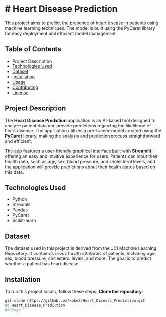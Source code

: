 # # Heart Disease Prediction

This project aims to predict the presence of heart disease in patients using machine learning techniques. The model is built using the PyCaret library for easy deployment and efficient model management.

## Table of Contents
- [Project Description](#project-description)
- [Technologies Used](#technologies-used)
- [Dataset](#dataset)
- [Installation](#installation)
- [Usage](#usage)
- [Contributing](#contributing)
- [License](#license)

## Project Description

The **Heart Disease Prediction** application is an AI-based tool designed to analyze patient data and provide predictions regarding the likelihood of heart disease. The application utilizes a pre-trained model created using the **PyCaret** library, making the analysis and prediction process straightforward and efficient.

The app features a user-friendly graphical interface built with **Streamlit**, offering an easy and intuitive experience for users. Patients can input their health data, such as age, sex, blood pressure, and cholesterol levels, and the application will provide predictions about their health status based on this data.

## Technologies Used

- Python
- Streamlit
- Pandas
- PyCaret
- Scikit-learn

## Dataset

The dataset used in this project is derived from the UCI Machine Learning Repository. It contains various health attributes of patients, including age, sex, blood pressure, cholesterol levels, and more. The goal is to predict whether a patient has heart disease.

## Installation

To run this project locally, follow these steps:
 **Clone the repository**:
 ```bash
git clone https://github.com/koke3/Heart_Disease_Prediction.git
cd Heart_Disease_Prediction
##Usage

